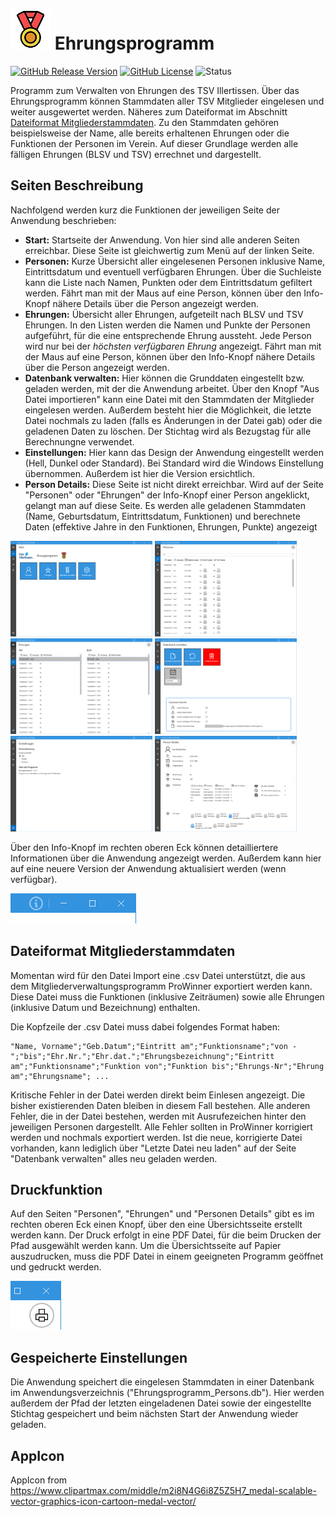 # ![AppIcon](https://github.com/M1S2/Ehrungsprogramm/raw/master/Icons/AppIcon.png) Ehrungsprogramm

[![GitHub Release Version](https://img.shields.io/github/v/release/M1S2/Ehrungsprogramm)](https://github.com/M1S2/Ehrungsprogramm/releases/latest)
[![GitHub License](https://img.shields.io/github/license/M1S2/Ehrungsprogramm)](LICENSE.md)
![Status](https://img.shields.io/badge/status-Development-blue)

Programm zum Verwalten von Ehrungen des TSV Illertissen.
Über das Ehrungsprogramm können Stammdaten aller TSV Mitglieder eingelesen und weiter ausgewertet werden. Näheres zum Dateiformat im Abschnitt [Dateiformat Mitgliederstammdaten](#dateiformat-mitgliederstammdaten).
Zu den Stammdaten gehören beispielsweise der Name, alle bereits erhaltenen Ehrungen oder die Funktionen der Personen im Verein.
Auf dieser Grundlage werden alle fälligen Ehrungen (BLSV und TSV) errechnet und dargestellt.

## Seiten Beschreibung
Nachfolgend werden kurz die Funktionen der jeweiligen Seite der Anwendung beschrieben:
- **Start:** Startseite der Anwendung. Von hier sind alle anderen Seiten erreichbar. Diese Seite ist gleichwertig zum Menü auf der linken Seite.
- **Personen:** Kurze Übersicht aller eingelesenen Personen inklusive Name, Eintrittsdatum und eventuell verfügbaren Ehrungen. Über die Suchleiste kann die Liste nach Namen, Punkten oder dem Eintrittsdatum gefiltert werden. Fährt man mit der Maus auf eine Person, können über den Info-Knopf nähere Details über die Person angezeigt werden.
- **Ehrungen:** Übersicht aller Ehrungen, aufgeteilt nach BLSV und TSV Ehrungen. In den Listen werden die Namen und Punkte der Personen aufgeführt, für die eine entsprechende Ehrung aussteht. Jede Person wird nur bei der *höchsten verfügbaren Ehrung* angezeigt. Fährt man mit der Maus auf eine Person, können über den Info-Knopf nähere Details über die Person angezeigt werden.
- **Datenbank verwalten:** Hier können die Grunddaten eingestellt bzw. geladen werden, mit der die Anwendung arbeitet. Über den Knopf "Aus Datei importieren" kann eine Datei mit den Stammdaten der Mitglieder eingelesen werden. Außerdem besteht hier die Möglichkeit, die letzte Datei nochmals zu laden (falls es Änderungen in der Datei gab) oder die geladenen Daten zu löschen. Der Stichtag wird als Bezugstag für alle Berechnungne verwendet.
- **Einstellungen:** Hier kann das Design der Anwendung eingestellt werden (Hell, Dunkel oder Standard). Bei Standard wird die Windows Einstellung übernommen. Außerdem ist hier die Version ersichtlich.
- **Person Details:** Diese Seite ist nicht direkt erreichbar. Wird auf der Seite "Personen" oder "Ehrungen" der Info-Knopf einer Person angeklickt, gelangt man auf diese Seite. Es werden alle geladenen Stammdaten (Name, Geburtsdatum, Eintrittsdatum, Funktionen) und berechnete Daten (effektive Jahre in den Funktionen, Ehrungen, Punkte) angezeigt

<img src="https://github.com/M1S2/Ehrungsprogramm/raw/master/Screenshots/Screenshot_Start.png" width="45%"></img>
<img src="https://github.com/M1S2/Ehrungsprogramm/raw/master/Screenshots/Screenshot_Persons.png" width="45%"></img>
<img src="https://github.com/M1S2/Ehrungsprogramm/raw/master/Screenshots/Screenshot_Rewards.png" width="45%"></img>
<img src="https://github.com/M1S2/Ehrungsprogramm/raw/master/Screenshots/Screenshot_ManageDatabase.png" width="45%"></img>
<img src="https://github.com/M1S2/Ehrungsprogramm/raw/master/Screenshots/Screenshot_Settings.png" width="45%"></img>
<img src="https://github.com/M1S2/Ehrungsprogramm/raw/master/Screenshots/Screenshot_PersonDetails.png" width="45%"></img>

Über den Info-Knopf im rechten oberen Eck können detailliertere Informationen über die Anwendung angezeigt werden. Außerdem kann hier auf eine neuere Version der Anwendung aktualisiert werden (wenn verfügbar).

![AppInfoButton](https://github.com/M1S2/Ehrungsprogramm/raw/master/Screenshots/Screenshot_AppInfoButton.png)

## Dateiformat Mitgliederstammdaten
Momentan wird für den Datei Import eine .csv Datei unterstützt, die aus dem Mitgliederverwaltungsprogramm ProWinner exportiert werden kann. Diese Datei muss die Funktionen (inklusive Zeiträumen) sowie alle Ehrungen (inklusive Datum und Bezeichnung) enthalten.

Die Kopfzeile der .csv Datei muss dabei folgendes Format haben:
```
"Name, Vorname";"Geb.Datum";"Eintritt am";"Funktionsname";"von -";"bis";"Ehr.Nr.";"Ehr.dat.";"Ehrungsbezeichnung";"Eintritt am";"Funktionsname";"Funktion von";"Funktion bis";"Ehrungs-Nr";"Ehrung am";"Ehrungsname"; ...
```

Kritische Fehler in der Datei werden direkt beim Einlesen angezeigt. Die bisher existierenden Daten bleiben in diesem Fall bestehen.
Alle anderen Fehler, die in der Datei bestehen, werden mit Ausrufezeichen hinter den jeweiligen Personen dargestellt.
Alle Fehler sollten in ProWinner korrigiert werden und nochmals exportiert werden. Ist die neue, korrigierte Datei vorhanden, kann lediglich über "Letzte Datei neu laden" auf der Seite "Datenbank verwalten" alles neu geladen werden.

## Druckfunktion
Auf den Seiten "Personen", "Ehrungen" und "Personen Details" gibt es im rechten oberen Eck einen Knopf, über den eine Übersichtsseite erstellt werden kann. Der Druck erfolgt in eine PDF Datei, für die beim Drucken der Pfad ausgewählt werden kann.
Um die Übersichtsseite auf Papier auszudrucken, muss die PDF Datei in einem geeigneten Programm geöffnet und gedruckt werden.

![PrintButton](https://github.com/M1S2/Ehrungsprogramm/raw/master/Screenshots/Screenshot_PrintButton.png)

## Gespeicherte Einstellungen
Die Anwendung speichert die eingelesen Stammdaten in einer Datenbank im Anwendungsverzeichnis ("Ehrungsprogramm_Persons.db").
Hier werden außerdem der Pfad der letzten eingeladenen Datei sowie der eingestellte Stichtag gespeichert und beim nächsten Start der Anwendung wieder geladen.

## AppIcon
AppIcon from https://www.clipartmax.com/middle/m2i8N4G6i8Z5Z5H7_medal-scalable-vector-graphics-icon-cartoon-medal-vector/